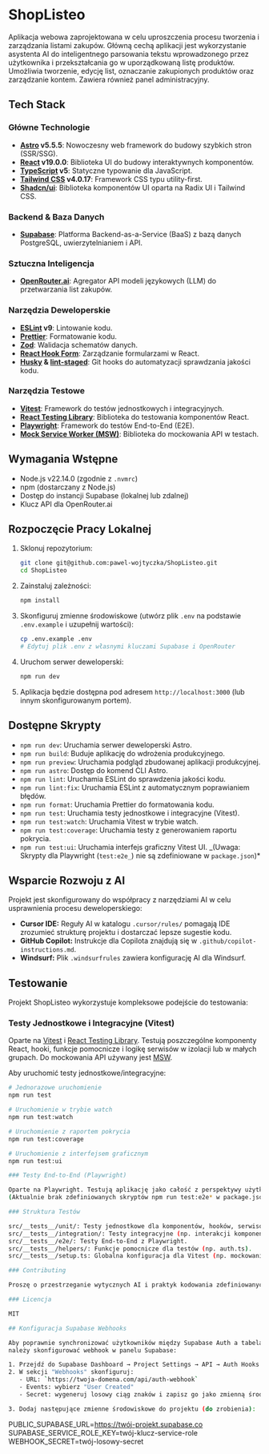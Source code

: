 # ShopListeo

Aplikacja webowa zaprojektowana w celu uproszczenia procesu tworzenia i zarządzania listami zakupów. Główną cechą aplikacji jest wykorzystanie asystenta AI do inteligentnego parsowania tekstu wprowadzonego przez użytkownika i przekształcania go w uporządkowaną listę produktów. Umożliwia tworzenie, edycję list, oznaczanie zakupionych produktów oraz zarządzanie kontem. Zawiera również panel administracyjny.

## Tech Stack

### Główne Technologie

- **[Astro](https://astro.build/) v5.5.5**: Nowoczesny web framework do budowy szybkich stron (SSR/SSG).
- **[React](https://react.dev/) v19.0.0**: Biblioteka UI do budowy interaktywnych komponentów.
- **[TypeScript](https://www.typescriptlang.org/) v5**: Statyczne typowanie dla JavaScript.
- **[Tailwind CSS](https://tailwindcss.com/) v4.0.17**: Framework CSS typu utility-first.
- **[Shadcn/ui](https://ui.shadcn.com/)**: Biblioteka komponentów UI oparta na Radix UI i Tailwind CSS.

### Backend & Baza Danych

- **[Supabase](https://supabase.com/)**: Platforma Backend-as-a-Service (BaaS) z bazą danych PostgreSQL, uwierzytelnianiem i API.

### Sztuczna Inteligencja

- **[OpenRouter.ai](https://openrouter.ai/)**: Agregator API modeli językowych (LLM) do przetwarzania list zakupów.

### Narzędzia Deweloperskie

- **[ESLint](https://eslint.org/) v9**: Lintowanie kodu.
- **[Prettier](https://prettier.io/)**: Formatowanie kodu.
- **[Zod](https://zod.dev/)**: Walidacja schematów danych.
- **[React Hook Form](https://react-hook-form.com/)**: Zarządzanie formularzami w React.
- **[Husky](https://typicode.github.io/husky/) & [lint-staged](https://github.com/okonet/lint-staged)**: Git hooks do automatyzacji sprawdzania jakości kodu.

### Narzędzia Testowe

- **[Vitest](https://vitest.dev/)**: Framework do testów jednostkowych i integracyjnych.
- **[React Testing Library](https://testing-library.com/docs/react-testing-library/intro/)**: Biblioteka do testowania komponentów React.
- **[Playwright](https://playwright.dev/)**: Framework do testów End-to-End (E2E).
- **[Mock Service Worker (MSW)](https://mswjs.io/)**: Biblioteka do mockowania API w testach.

## Wymagania Wstępne

- Node.js v22.14.0 (zgodnie z `.nvmrc`)
- npm (dostarczany z Node.js)
- Dostęp do instancji Supabase (lokalnej lub zdalnej)
- Klucz API dla OpenRouter.ai

## Rozpoczęcie Pracy Lokalnej

1.  Sklonuj repozytorium:
    ```bash
    git clone git@github.com:pawel-wojtyczka/ShopListeo.git
    cd ShopListeo
    ```
2.  Zainstaluj zależności:
    ```bash
    npm install
    ```
3.  Skonfiguruj zmienne środowiskowe (utwórz plik `.env` na podstawie `.env.example` i uzupełnij wartości):
    ```bash
    cp .env.example .env
    # Edytuj plik .env z własnymi kluczami Supabase i OpenRouter
    ```
4.  Uruchom serwer deweloperski:
    ```bash
    npm run dev
    ```
5.  Aplikacja będzie dostępna pod adresem `http://localhost:3000` (lub innym skonfigurowanym portem).

## Dostępne Skrypty

- `npm run dev`: Uruchamia serwer deweloperski Astro.
- `npm run build`: Buduje aplikację do wdrożenia produkcyjnego.
- `npm run preview`: Uruchamia podgląd zbudowanej aplikacji produkcyjnej.
- `npm run astro`: Dostęp do komend CLI Astro.
- `npm run lint`: Uruchamia ESLint do sprawdzenia jakości kodu.
- `npm run lint:fix`: Uruchamia ESLint z automatycznym poprawianiem błędów.
- `npm run format`: Uruchamia Prettier do formatowania kodu.
- `npm run test`: Uruchamia testy jednostkowe i integracyjne (Vitest).
- `npm run test:watch`: Uruchamia Vitest w trybie watch.
- `npm run test:coverage`: Uruchamia testy z generowaniem raportu pokrycia.
- `npm run test:ui`: Uruchamia interfejs graficzny Vitest UI.
  _(Uwaga: Skrypty dla Playwright (`test:e2e_`) nie są zdefiniowane w `package.json`)\*

## Wsparcie Rozwoju z AI

Projekt jest skonfigurowany do współpracy z narzędziami AI w celu usprawnienia procesu deweloperskiego:

- **Cursor IDE:** Reguły AI w katalogu `.cursor/rules/` pomagają IDE zrozumieć strukturę projektu i dostarczać lepsze sugestie kodu.
- **GitHub Copilot:** Instrukcje dla Copilota znajdują się w `.github/copilot-instructions.md`.
- **Windsurf:** Plik `.windsurfrules` zawiera konfigurację AI dla Windsurf.

## Testowanie

Projekt ShopListeo wykorzystuje kompleksowe podejście do testowania:

### Testy Jednostkowe i Integracyjne (Vitest)

Oparte na [Vitest](https://vitest.dev/) i [React Testing Library](https://testing-library.com/docs/react-testing-library/intro/). Testują poszczególne komponenty React, hooki, funkcje pomocnicze i logikę serwisów w izolacji lub w małych grupach. Do mockowania API używany jest [MSW](https://mswjs.io/).

Aby uruchomić testy jednostkowe/integracyjne:

```bash
# Jednorazowe uruchomienie
npm run test

# Uruchomienie w trybie watch
npm run test:watch

# Uruchomienie z raportem pokrycia
npm run test:coverage

# Uruchomienie z interfejsem graficznym
npm run test:ui

### Testy End-to-End (Playwright)

Oparte na Playwright. Testują aplikację jako całość z perspektywy użytkownika końcowego, symulując interakcje w przeglądarce.
(Aktualnie brak zdefiniowanych skryptów npm run test:e2e* w package.json. Należy je dodać, aby uruchomić testy E2E.)

### Struktura Testów

src/__tests__/unit/: Testy jednostkowe dla komponentów, hooków, serwisów.
src/__tests__/integration/: Testy integracyjne (np. interakcji komponentów, API).
src/__tests__/e2e/: Testy End-to-End z Playwright.
src/__tests__/helpers/: Funkcje pomocnicze dla testów (np. auth.ts).
src/__tests__/setup.ts: Globalna konfiguracja dla Vitest (np. mockowanie, rozszerzenia matcherów).

### Contributing

Proszę o przestrzeganie wytycznych AI i praktyk kodowania zdefiniowanych w plikach konfiguracyjnych AI podczas pracy nad projektem. Używaj npm run lint i npm run format przed commitem.

### Licencja

MIT

## Konfiguracja Supabase Webhooks

Aby poprawnie synchronizować użytkowników między Supabase Auth a tabelą `public.users`,
należy skonfigurować webhook w panelu Supabase:

1. Przejdź do Supabase Dashboard → Project Settings → API → Auth Hooks
2. W sekcji "Webhooks" skonfiguruj:
   - URL: `https://twoja-domena.com/api/auth-webhook`
   - Events: wybierz "User Created"
   - Secret: wygeneruj losowy ciąg znaków i zapisz go jako zmienną środowiskową `WEBHOOK_SECRET`

3. Dodaj następujące zmienne środowiskowe do projektu (do zrobienia):
```

PUBLIC_SUPABASE_URL=https://twój-projekt.supabase.co
SUPABASE_SERVICE_ROLE_KEY=twój-klucz-service-role
WEBHOOK_SECRET=twój-losowy-secret

```

```
